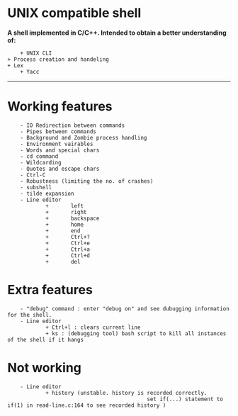 # UNIX compatible shell

__A shell implemented in C/C++. Intended to obtain a better understanding of:__

        + UNIX CLI
	+ Process creation and handeling
	+ Lex
        + Yacc

***

# Working features #
        - IO Redirection between commands
        - Pipes between commands
        - Background and Zombie process handling
        - Environment vairables
        - Words and special chars
        - cd command
        - Wildcarding
        - Quotes and escape chars
        - Ctrl-C
        - Robustness (limiting the no. of crashes)
        - subshell
        - tilde expansion
        - Line editor
                +       left
                +       right
                +       backspace
                +       home
                +       end
                +       Ctrl+?
                +       Ctrl+e
                +       Ctrl+a
                +       Ctrl+d
                +       del

# Extra features #
        - "debug" command : enter "debug on" and see dubugging information for the shell.
        - Line editor
                + Ctrl+l : clears current line
                + ks : (debugging tool) bash script to kill all instances of the shell if it hangs


# Not working #
        - Line editor
                + history (unstable. history is recorded correctly.
                                                set if(...) statement to if(1) in read-line.c:164 to see recorded history )


